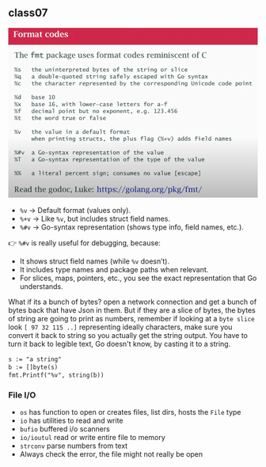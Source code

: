 ## class07

![myimage](./img/format-codes.png)

- `%v`   → Default format (values only).  
- `%+v`  → Like `%v`, but includes struct field names.  
- `%#v`  → Go-syntax representation (shows type info, field names, etc.).  

👉 `%#v` is really useful for debugging, because:

- It shows struct field names (while `%v` doesn’t).
- It includes type names and package paths when relevant.
- For slices, maps, pointers, etc., you see the exact representation that Go understands.

What if its a bunch of bytes? open a network connection and get a bunch of bytes back that have Json in them. But if they are a slice of bytes, the bytes of string are going to print as numbers, remember if looking at a `byte slice` look `[ 97 32 115 ..]` representing ideally characters, make sure you convert it back to string so you actually get the string output. You have to turn it back to legible text, Go doesn't know, by casting it to a string.

```
s := "a string"
b := []byte(s)
fmt.Printf("%v", string(b))
```

### File I/O

- `os` has function to open or creates files, list dirs, hosts the `File` type
- `io` has utilities to read and write
- `bufio` buffered i/o scanners
- `io/ioutul` read or write entire file to memory
- `strconv` parse numbers from text
- Always check the error, the file might not really be open